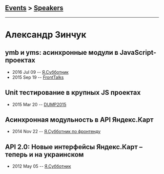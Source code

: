 ## [Events](../README.md) > [Speakers](../speakers.md)
---

# Александр Зинчук

## ymb и yms: асинхронные модули в JavaScript-проектах
- 2016 Jul 09 -- [Я.Субботник](https://events.yandex.ru/lib/talks/3682/)    
- 2015 Sep 19 -- [FrontTalks](https://events.yandex.ru/lib/talks/3055/)    
## Unit тестирование в крупных JS проектах
- 2015 Mar 20 -- [DUMP2015](https://www.youtube.com/watch?v=9t_1AOCdMXU)    
## Асинхронная модульность в API Яндекс.Карт
- 2014 Nov 22 -- [Я.Субботник по фронтенду](https://events.yandex.ru/lib/talks/2593/)    
## API 2.0: Новые интерфейсы Яндекс.Карт – теперь и на украинском
- 2012 May 05 -- [Я.Субботник](https://events.yandex.ru/lib/talks/110/)    
